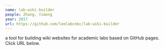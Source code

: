 ```yaml
---
name: lab-wiki-builder
people: Zhang, Yimeng
year: 2017
url: https://github.com/leelabcnbc/lab-wiki-builder
---
```


a tool for building wiki websites for academic labs based on GitHub pages. Click URL below.
